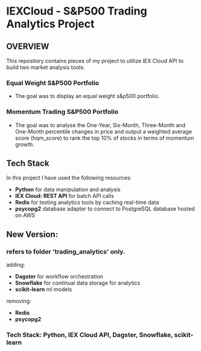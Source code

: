# IEXCloud - S&P500 Trading Analytics Project

## OVERVIEW
This repository contains pieces of my project to utilize IEX Cloud API to build two market analysis tools:

### Equal Weight S&P500 Portfolio
- The goal was to display an equal weight s&p500 portfolio.

### Momentum Trading S&P500 Portfolio
- The goal was to analyse the One-Year, Six-Month, Three-Month and One-Month percentile changes in price and output a weighted average score (hqm_score) to rank the top 10% of stocks in terms of momentum growth.

## Tech Stack
In this project I have used the following resources:
- **Python** for data manipulation and analysis
- **IEX Cloud: REST API** for batch API calls
- **Redis** for testing analytics tools by caching real-time data
- **psycopg2** database adapter to connect to PostgreSQL database hosted on AWS

## New Version:
### refers to folder 'trading_analytics' only.  
adding:
- **Dagster** for workflow orchestration
- **Snowflake** for continual data storage for analytics
- **scikit-learn** ml models  

removing:
- **Redis**
- **psycopg2**  

### Tech Stack: Python, IEX Cloud API, Dagster, Snowflake, scikit-learn
